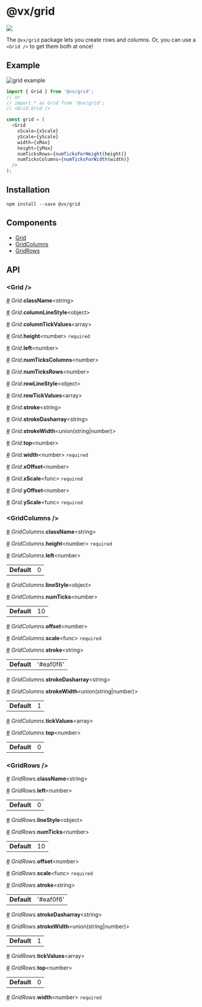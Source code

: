 # @vx/grid

<a title="@vx/grid npm downloads" href="https://www.npmjs.com/package/@vx/grid">
  <img src="https://img.shields.io/npm/dm/@vx/grid.svg?style=flat-square" />
</a>

The `@vx/grid` package lets you create rows and columns. Or, you can use a `<Grid />` to get them both at once!

## Example

![grid example](http://i.imgur.com/KPmq4XV.png)

```js
import { Grid } from '@vx/grid';
// or
// import * as Grid from '@vx/grid';
// <Grid.Grid />

const grid = (
  <Grid
    xScale={xScale}
    yScale={yScale}
    width={xMax}
    height={yMax}
    numTicksRows={numTicksForHeight(height)}
    numTicksColumns={numTicksForWidth(width)}
  />
);
```


## Installation

```
npm install --save @vx/grid
```


## Components



  - [Grid](#grid-)
  - [GridColumns](#gridcolumns-)
  - [GridRows](#gridrows-)

## API



### &lt;Grid /&gt;


<a name="Grid__className" href="#Grid__className">#</a> *Grid*.**className**&lt;string&gt;  

<a name="Grid__columnLineStyle" href="#Grid__columnLineStyle">#</a> *Grid*.**columnLineStyle**&lt;object&gt;  

<a name="Grid__columnTickValues" href="#Grid__columnTickValues">#</a> *Grid*.**columnTickValues**&lt;array&gt;  

<a name="Grid__height" href="#Grid__height">#</a> *Grid*.**height**&lt;number&gt; `required` 

<a name="Grid__left" href="#Grid__left">#</a> *Grid*.**left**&lt;number&gt;  

<a name="Grid__numTicksColumns" href="#Grid__numTicksColumns">#</a> *Grid*.**numTicksColumns**&lt;number&gt;  

<a name="Grid__numTicksRows" href="#Grid__numTicksRows">#</a> *Grid*.**numTicksRows**&lt;number&gt;  

<a name="Grid__rowLineStyle" href="#Grid__rowLineStyle">#</a> *Grid*.**rowLineStyle**&lt;object&gt;  

<a name="Grid__rowTickValues" href="#Grid__rowTickValues">#</a> *Grid*.**rowTickValues**&lt;array&gt;  

<a name="Grid__stroke" href="#Grid__stroke">#</a> *Grid*.**stroke**&lt;string&gt;  

<a name="Grid__strokeDasharray" href="#Grid__strokeDasharray">#</a> *Grid*.**strokeDasharray**&lt;string&gt;  

<a name="Grid__strokeWidth" href="#Grid__strokeWidth">#</a> *Grid*.**strokeWidth**&lt;union(string|number)&gt;  

<a name="Grid__top" href="#Grid__top">#</a> *Grid*.**top**&lt;number&gt;  

<a name="Grid__width" href="#Grid__width">#</a> *Grid*.**width**&lt;number&gt; `required` 

<a name="Grid__xOffset" href="#Grid__xOffset">#</a> *Grid*.**xOffset**&lt;number&gt;  

<a name="Grid__xScale" href="#Grid__xScale">#</a> *Grid*.**xScale**&lt;func&gt; `required` 

<a name="Grid__yOffset" href="#Grid__yOffset">#</a> *Grid*.**yOffset**&lt;number&gt;  

<a name="Grid__yScale" href="#Grid__yScale">#</a> *Grid*.**yScale**&lt;func&gt; `required` 

### &lt;GridColumns /&gt;


<a name="GridColumns__className" href="#GridColumns__className">#</a> *GridColumns*.**className**&lt;string&gt;  

<a name="GridColumns__height" href="#GridColumns__height">#</a> *GridColumns*.**height**&lt;number&gt; `required` 

<a name="GridColumns__left" href="#GridColumns__left">#</a> *GridColumns*.**left**&lt;number&gt;  <table><tr><td><strong>Default</strong></td><td>0</td></td></table>

<a name="GridColumns__lineStyle" href="#GridColumns__lineStyle">#</a> *GridColumns*.**lineStyle**&lt;object&gt;  

<a name="GridColumns__numTicks" href="#GridColumns__numTicks">#</a> *GridColumns*.**numTicks**&lt;number&gt;  <table><tr><td><strong>Default</strong></td><td>10</td></td></table>

<a name="GridColumns__offset" href="#GridColumns__offset">#</a> *GridColumns*.**offset**&lt;number&gt;  

<a name="GridColumns__scale" href="#GridColumns__scale">#</a> *GridColumns*.**scale**&lt;func&gt; `required` 

<a name="GridColumns__stroke" href="#GridColumns__stroke">#</a> *GridColumns*.**stroke**&lt;string&gt;  <table><tr><td><strong>Default</strong></td><td>'#eaf0f6'</td></td></table>

<a name="GridColumns__strokeDasharray" href="#GridColumns__strokeDasharray">#</a> *GridColumns*.**strokeDasharray**&lt;string&gt;  

<a name="GridColumns__strokeWidth" href="#GridColumns__strokeWidth">#</a> *GridColumns*.**strokeWidth**&lt;union(string|number)&gt;  <table><tr><td><strong>Default</strong></td><td>1</td></td></table>

<a name="GridColumns__tickValues" href="#GridColumns__tickValues">#</a> *GridColumns*.**tickValues**&lt;array&gt;  

<a name="GridColumns__top" href="#GridColumns__top">#</a> *GridColumns*.**top**&lt;number&gt;  <table><tr><td><strong>Default</strong></td><td>0</td></td></table>

### &lt;GridRows /&gt;


<a name="GridRows__className" href="#GridRows__className">#</a> *GridRows*.**className**&lt;string&gt;  

<a name="GridRows__left" href="#GridRows__left">#</a> *GridRows*.**left**&lt;number&gt;  <table><tr><td><strong>Default</strong></td><td>0</td></td></table>

<a name="GridRows__lineStyle" href="#GridRows__lineStyle">#</a> *GridRows*.**lineStyle**&lt;object&gt;  

<a name="GridRows__numTicks" href="#GridRows__numTicks">#</a> *GridRows*.**numTicks**&lt;number&gt;  <table><tr><td><strong>Default</strong></td><td>10</td></td></table>

<a name="GridRows__offset" href="#GridRows__offset">#</a> *GridRows*.**offset**&lt;number&gt;  

<a name="GridRows__scale" href="#GridRows__scale">#</a> *GridRows*.**scale**&lt;func&gt; `required` 

<a name="GridRows__stroke" href="#GridRows__stroke">#</a> *GridRows*.**stroke**&lt;string&gt;  <table><tr><td><strong>Default</strong></td><td>'#eaf0f6'</td></td></table>

<a name="GridRows__strokeDasharray" href="#GridRows__strokeDasharray">#</a> *GridRows*.**strokeDasharray**&lt;string&gt;  

<a name="GridRows__strokeWidth" href="#GridRows__strokeWidth">#</a> *GridRows*.**strokeWidth**&lt;union(string|number)&gt;  <table><tr><td><strong>Default</strong></td><td>1</td></td></table>

<a name="GridRows__tickValues" href="#GridRows__tickValues">#</a> *GridRows*.**tickValues**&lt;array&gt;  

<a name="GridRows__top" href="#GridRows__top">#</a> *GridRows*.**top**&lt;number&gt;  <table><tr><td><strong>Default</strong></td><td>0</td></td></table>

<a name="GridRows__width" href="#GridRows__width">#</a> *GridRows*.**width**&lt;number&gt; `required` 
